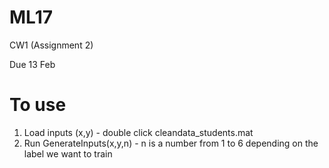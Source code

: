 # ML17

CW1 (Assignment 2)

Due 13 Feb

# To use
1. Load inputs (x,y) - double click cleandata_students.mat
2. Run GenerateInputs(x,y,n) - n is a number from 1 to 6 depending on the label we want to train
